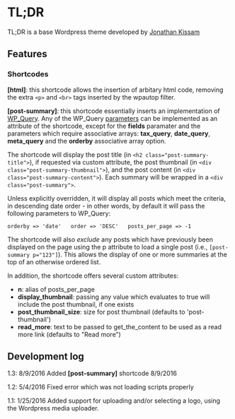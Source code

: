 # TL;DR

TL;DR is a base Wordpress theme developed by [Jonathan Kissam](http://jonathankissam.com)

## Features

### Shortcodes

__[html]__: this shortcode allows the insertion of arbitary html code, removing the extra `<p>` and `<br>` tags inserted by the wpautop filter.

__[post-summary]__: this shortcode essentially inserts an implementation of [WP_Query](https://codex.wordpress.org/Class_Reference/WP_Query). Any of the WP_Query [parameters](https://codex.wordpress.org/Class_Reference/WP_Query#Parameters) can be implemented as an attribute of the shortcode, except for the __fields__ paramater and the parameters which require associative arrays: __tax_query__, __date_query__, __meta_query__ and the __orderby__ associative array option.

The shortcode will display the post title (in `<h2 class="post-summary-title">`), if requested via custom attribute, the post thumbnail (in `<div class="post-summary-thumbnail">`), and the post content (in `<div class="post-summary-content">`). Each summary will be wrapped in a `<div class="post-summary">`.

Unless explicitly overridden, it will display all posts which meet the criteria, in descending date order - in other words, by default it will pass the following parameters to WP_Query:

`orderby => 'date'  
order => 'DESC'  
posts_per_page => -1`

The shortcode will also _exclude_ any posts which have previously been displayed on the page using the p attribute to load a single post (i.e., `[post-summary p="123"]`). This allows the display of one or more summaries at the top of an otherwise ordered list.

In addition, the shortcode offers several custom attributes:

* __n__: alias of posts_per_page
* __display_thumbnail__: passing any value which evaluates to true will include the post thumbnail, if one exists
* __post_thumbnail_size__: size for post thumbnail (defaults to 'post-thumbnail')
* __read_more__: text to be passed to get_the_content to be used as a read more link (defaults to "Read more")

## Development log

1.3: 8/9/2016 Added __[post-summary]__ shortcode 8/9/2016

1.2: 5/4/2016 Fixed error which was not loading scripts properly 

1.1: 1/25/2016 Added support for uploading and/or selecting a logo, using the Wordpress media uploader. 
